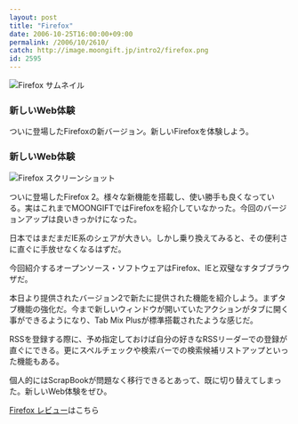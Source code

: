 ```yaml
---
layout: post
title: "Firefox"
date: 2006-10-25T16:00:00+09:00
permalink: /2006/10/2610/
catch: http://image.moongift.jp/intro2/firefox.png
id: 2595
---
```

 ![Firefox サムネイル](http://image.moongift.jp/intro2/firefox.t.png "Firefox サムネイル")
  

### 新しいWeb体験
  
ついに登場したFirefoxの新バージョン。新しいFirefoxを体験しよう。  
<!--more-->  

### 新しいWeb体験
  

![Firefox スクリーンショット](http://image.moongift.jp/intro2/firefox.png "Firefox スクリーンショット")

  

ついに登場したFirefox 2。様々な新機能を搭載し、使い勝手も良くなっている。実はこれまでMOONGIFTではFirefoxを紹介していなかった。今回のバージョンアップは良いきっかけになった。

  

日本ではまだまだIE系のシェアが大きい。しかし乗り換えてみると、その便利さに直ぐに手放せなくなるはずだ。

  

今回紹介するオープンソース・ソフトウェアはFirefox、IEと双璧なすタブブラウザだ。

  

本日より提供されたバージョン2で新たに提供された機能を紹介しよう。まずタブ機能の強化だ。今まで新しいウィンドウが開いていたアクションがタブに開く事ができるようになり、Tab Mix Plusが標準搭載されたような感じだ。

  

RSSを登録する際に、予め指定しておけば自分の好きなRSSリーダーでの登録が直ぐにできる。更にスペルチェックや検索バーでの検索候補リストアップといった機能もある。

  

個人的にはScrapBookが問題なく移行できるとあって、既に切り替えてしまった。新しいWeb体験をぜひ。

  

[Firefox レビュー](http://oss.moongift.jp/review/i-2611.html)はこちら


